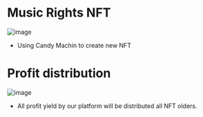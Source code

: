 # Music Rights NFT
![image](https://github.com/user-attachments/assets/022a3e36-27d4-4a3d-9ae8-e60fbbbe93fa)

- Using Candy Machin to create new NFT

# Profit distribution
![image](https://github.com/user-attachments/assets/29c6afb9-37dc-4276-9126-86bde2dfe523)

- All profit yield by our platform will be distributed all NFT olders.
